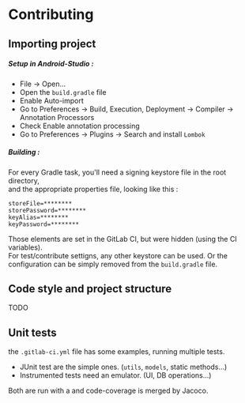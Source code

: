 # Contributing

## Importing project

##### Setup in Android-Studio :

- File → Open...
- Open the `build.gradle` file
- Enable Auto-import
- Go to Preferences → Build, Execution, Deployment → Compiler → Annotation Processors
- Check Enable annotation processing
- Go to Preferences → Plugins → Search and install `Lombok`

##### Building :

For every Gradle task, you'll need a signing keystore file in the root directory,  
and the appropriate properties file, looking like this :

```
storeFile=********
storePassword=********
keyAlias=********
keyPassword=********
```

Those elements are set in the GitLab CI, but were hidden (using the CI variables).  
For test/contribute settigns, any other keystore can be used.
Or the configuration can be simply removed from the `build.gradle` file.


## Code style and project structure

TODO


## Unit tests

the `.gitlab-ci.yml` file has some examples, running multiple tests.  

- JUnit test are the simple ones. (`utils`, `models`, static methods...)
- Instrumented tests need an emulator. (UI, DB operations...)

Both are run with a and code-coverage is merged by Jacoco.

